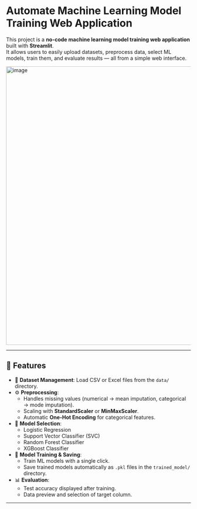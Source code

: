 # Automate Machine Learning Model Training Web Application

This project is a **no-code machine learning model training web application** built with **Streamlit**.  
It allows users to easily upload datasets, preprocess data, select ML models, train them, and evaluate results — all from a simple web interface.

<img width="1088" height="761" alt="image" src="https://github.com/user-attachments/assets/45fac86e-0ee2-4865-b0cd-bb9a02ce646a" />


---

## 🚀 Features

- 📂 **Dataset Management**: Load CSV or Excel files from the `data/` directory.
- ⚙️ **Preprocessing**:
  - Handles missing values (numerical → mean imputation, categorical → mode imputation).
  - Scaling with **StandardScaler** or **MinMaxScaler**.
  - Automatic **One-Hot Encoding** for categorical features.
- 🧠 **Model Selection**:
  - Logistic Regression
  - Support Vector Classifier (SVC)
  - Random Forest Classifier
  - XGBoost Classifier
- 🎯 **Model Training & Saving**:
  - Train ML models with a single click.
  - Save trained models automatically as `.pkl` files in the `trained_model/` directory.
- 📊 **Evaluation**:
  - Test accuracy displayed after training.
  - Data preview and selection of target column.

---
